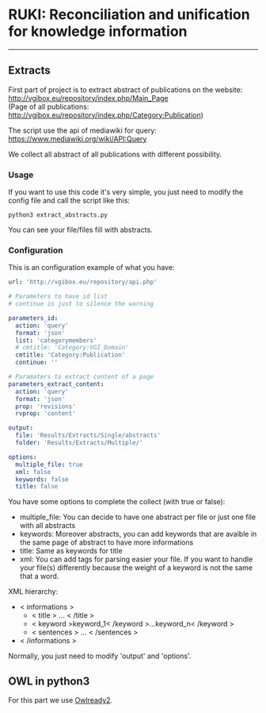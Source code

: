 # RUKI: Reconciliation and unification for knowledge information
-------


## Extracts

First part of project is to extract abstract of publications on the website:  
http://vgibox.eu/repository/index.php/Main_Page  
(Page of all publications: http://vgibox.eu/repository/index.php/Category:Publication)

The script use the api of mediawiki for query:  
https://www.mediawiki.org/wiki/API:Query

We collect all abstract of all publications with different possibility.

### Usage

If you want to use this code it's very simple, you just need to modify
the config file and call the script like this:

``
python3 extract_abstracts.py
``

You can see your file/files fill with abstracts.  

### Configuration

This is an configuration example of what you have:

```yaml
url: 'http://vgibox.eu/repository/api.php'

# Parameters to have id list
# continue is just to silence the warning

parameters_id:
  action: 'query'
  format: 'json'
  list: 'categorymembers'
  # cmtitle: 'Category:VGI_Domain'
  cmtitle: 'Category:Publication'
  continue: ''

# Paramaters to extract content of a page
parameters_extract_content:
  action: 'query'
  format: 'json'
  prop: 'revisions'
  rvprop: 'content'

output:
  file: 'Results/Extracts/Single/abstracts'
  folder: 'Results/Extracts/Multiple/'

options:
  multiple_file: true
  xml: false
  keywords: false
  title: false

```

You have some options to complete the collect (with true or false):  
* multiple_file: You can decide to have one abstract per file or just one file with all abstracts
* keywords: Moreover abstracts, you can add keywords that are avaible in the same page of abstract to have more informations
* title: Same as keywords for title
* xml: You can add tags for parsing easier your file. If you want to handle your file(s) differently because the weight of a keyword is not the same that a word.

XML hierarchy:  
* < informations >  
  * < title > ... < /title >  
  * < keyword >keyword_1< /keyword >...<keyword>keyword_n< /keyword >
  * < sentences > ... < /sentences >
* < /informations >

Normally, you just need to modify 'output' and 'options'.

## OWL in python3

For this part we use [Owlready2](https://pypi.python.org/pypi/Owlready2).
